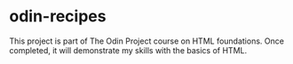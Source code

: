 # odin-recipes
This project is part of The Odin Project course on HTML foundations. Once completed, it will demonstrate my skills with the basics of HTML.
